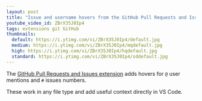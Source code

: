 ```yaml
---
layout: post
title: "Issue and username hovers from the GitHub Pull Requests and Issues extension"
youtube_video_id: ZBrX35J0Ip4
tags: extensions git GitHub
thumbnails:
  default: https://i.ytimg.com/vi/ZBrX35J0Ip4/default.jpg
  medium: https://i.ytimg.com/vi/ZBrX35J0Ip4/mqdefault.jpg
  high: https://i.ytimg.com/vi/ZBrX35J0Ip4/hqdefault.jpg
  standard: https://i.ytimg.com/vi/ZBrX35J0Ip4/sddefault.jpg
---
```


The [GitHub Pull Requests and Issues extension](https://marketplace.visualstudio.com/items?itemName=GitHub.vscode-pull-request-github) adds hovers for `@` user mentions and `#` issues numbers.

These work in any file type and add useful context directly in VS Code.